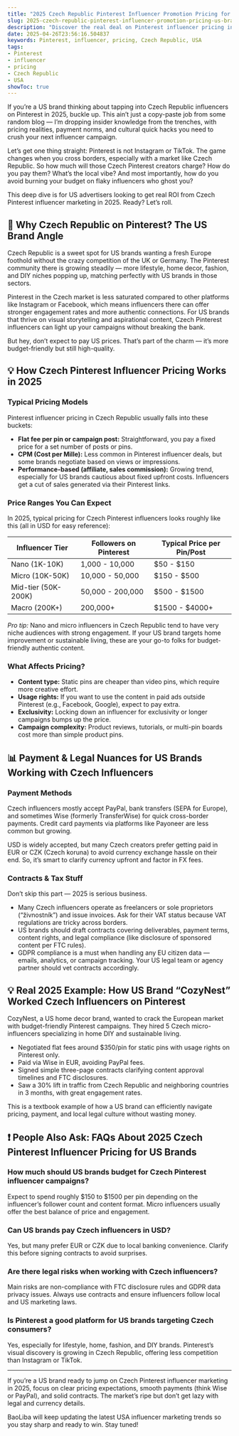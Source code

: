 ```yaml
---
title: "2025 Czech Republic Pinterest Influencer Promotion Pricing for US Brands: A No-BS Guide"
slug: 2025-czech-republic-pinterest-influencer-promotion-pricing-us-brands-2025-04-26
description: "Discover the real deal on Pinterest influencer pricing in the Czech Republic for US brands in 2025. Practical tips, payment methods, and local insights for your cross-border campaigns."
date: 2025-04-26T23:56:16.504837
keywords: Pinterest, influencer, pricing, Czech Republic, USA
tags:
- Pinterest
- influencer
- pricing
- Czech Republic
- USA
showToc: true
---
```


If you’re a US brand thinking about tapping into Czech Republic influencers on Pinterest in 2025, buckle up. This ain’t just a copy-paste job from some random blog — I’m dropping insider knowledge from the trenches, with pricing realities, payment norms, and cultural quick hacks you need to crush your next influencer campaign.

Let’s get one thing straight: Pinterest is not Instagram or TikTok. The game changes when you cross borders, especially with a market like Czech Republic. So how much will those Czech Pinterest creators charge? How do you pay them? What’s the local vibe? And most importantly, how do you avoid burning your budget on flaky influencers who ghost you?

This deep dive is for US advertisers looking to get real ROI from Czech Pinterest influencer marketing in 2025. Ready? Let’s roll.

## 📢 Why Czech Republic on Pinterest? The US Brand Angle

Czech Republic is a sweet spot for US brands wanting a fresh Europe foothold without the crazy competition of the UK or Germany. The Pinterest community there is growing steadily — more lifestyle, home decor, fashion, and DIY niches popping up, matching perfectly with US brands in those sectors.

Pinterest in the Czech market is less saturated compared to other platforms like Instagram or Facebook, which means influencers there can offer stronger engagement rates and more authentic connections. For US brands that thrive on visual storytelling and aspirational content, Czech Pinterest influencers can light up your campaigns without breaking the bank.

But hey, don’t expect to pay US prices. That’s part of the charm — it’s more budget-friendly but still high-quality.

## 💡 How Czech Pinterest Influencer Pricing Works in 2025

### Typical Pricing Models

Pinterest influencer pricing in Czech Republic usually falls into these buckets:

- **Flat fee per pin or campaign post:** Straightforward, you pay a fixed price for a set number of posts or pins.  
- **CPM (Cost per Mille):** Less common in Pinterest influencer deals, but some brands negotiate based on views or impressions.  
- **Performance-based (affiliate, sales commission):** Growing trend, especially for US brands cautious about fixed upfront costs. Influencers get a cut of sales generated via their Pinterest links.

### Price Ranges You Can Expect

In 2025, typical pricing for Czech Pinterest influencers looks roughly like this (all in USD for easy reference):

| Influencer Tier          | Followers on Pinterest | Typical Price per Pin/Post  |
|-------------------------|-----------------------|-----------------------------|
| Nano (1K-10K)           | 1,000 - 10,000        | $50 - $150                  |
| Micro (10K-50K)          | 10,000 - 50,000       | $150 - $500                 |
| Mid-tier (50K-200K)      | 50,000 - 200,000      | $500 - $1500                |
| Macro (200K+)            | 200,000+              | $1500 - $4000+              |

*Pro tip:* Nano and micro influencers in Czech Republic tend to have very niche audiences with strong engagement. If your US brand targets home improvement or sustainable living, these are your go-to folks for budget-friendly authentic content.

### What Affects Pricing?

- **Content type:** Static pins are cheaper than video pins, which require more creative effort.  
- **Usage rights:** If you want to use the content in paid ads outside Pinterest (e.g., Facebook, Google), expect to pay extra.  
- **Exclusivity:** Locking down an influencer for exclusivity or longer campaigns bumps up the price.  
- **Campaign complexity:** Product reviews, tutorials, or multi-pin boards cost more than simple product pins.

## 📊 Payment & Legal Nuances for US Brands Working with Czech Influencers

### Payment Methods

Czech influencers mostly accept PayPal, bank transfers (SEPA for Europe), and sometimes Wise (formerly TransferWise) for quick cross-border payments. Credit card payments via platforms like Payoneer are less common but growing.

USD is widely accepted, but many Czech creators prefer getting paid in EUR or CZK (Czech koruna) to avoid currency exchange hassle on their end. So, it’s smart to clarify currency upfront and factor in FX fees.

### Contracts & Tax Stuff

Don’t skip this part — 2025 is serious business.

- Many Czech influencers operate as freelancers or sole proprietors (“živnostník”) and issue invoices. Ask for their VAT status because VAT regulations are tricky across borders.
- US brands should draft contracts covering deliverables, payment terms, content rights, and legal compliance (like disclosure of sponsored content per FTC rules).
- GDPR compliance is a must when handling any EU citizen data — emails, analytics, or campaign tracking. Your US legal team or agency partner should vet contracts accordingly.

## 💡 Real 2025 Example: How US Brand “CozyNest” Worked Czech Influencers on Pinterest

CozyNest, a US home decor brand, wanted to crack the European market with budget-friendly Pinterest campaigns. They hired 5 Czech micro-influencers specializing in home DIY and sustainable living.

- Negotiated flat fees around $350/pin for static pins with usage rights on Pinterest only.  
- Paid via Wise in EUR, avoiding PayPal fees.  
- Signed simple three-page contracts clarifying content approval timelines and FTC disclosures.  
- Saw a 30% lift in traffic from Czech Republic and neighboring countries in 3 months, with great engagement rates.

This is a textbook example of how a US brand can efficiently navigate pricing, payment, and local legal culture without wasting money.

## ❗ People Also Ask: FAQs About 2025 Czech Pinterest Influencer Pricing for US Brands

### How much should US brands budget for Czech Pinterest influencer campaigns?

Expect to spend roughly $150 to $1500 per pin depending on the influencer’s follower count and content format. Micro influencers usually offer the best balance of price and engagement.

### Can US brands pay Czech influencers in USD?

Yes, but many prefer EUR or CZK due to local banking convenience. Clarify this before signing contracts to avoid surprises.

### Are there legal risks when working with Czech influencers?

Main risks are non-compliance with FTC disclosure rules and GDPR data privacy issues. Always use contracts and ensure influencers follow local and US marketing laws.

### Is Pinterest a good platform for US brands targeting Czech consumers?

Yes, especially for lifestyle, home, fashion, and DIY brands. Pinterest’s visual discovery is growing in Czech Republic, offering less competition than Instagram or TikTok.

---

If you’re a US brand ready to jump on Czech Pinterest influencer marketing in 2025, focus on clear pricing expectations, smooth payments (think Wise or PayPal), and solid contracts. The market’s ripe but don’t get lazy with legal and currency details.

BaoLiba will keep updating the latest USA influencer marketing trends so you stay sharp and ready to win. Stay tuned!